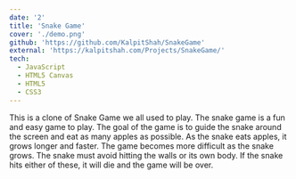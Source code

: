 ```yaml
---
date: '2'
title: 'Snake Game'
cover: './demo.png'
github: 'https://github.com/KalpitShah/SnakeGame'
external: 'https://kalpitshah.com/Projects/SnakeGame/'
tech:
  - JavaScript
  - HTML5 Canvas
  - HTML5
  - CSS3
---
```


This is a clone of Snake Game we all used to play. The snake game is a fun and easy game to play. The goal of the game is to guide the snake around the screen and eat as many apples as possible. As the snake eats apples, it grows longer and faster. The game becomes more difficult as the snake grows. The snake must avoid hitting the walls or its own body. If the snake hits either of these, it will die and the game will be over.
